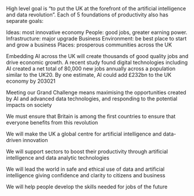 High level goal is “to put the UK at the forefront of the artificial intelligence and data revolution”. Each of 5 foundations of productivity also has separate goals:
 
Ideas: most innovative economy
People: good jobs, greater earning power.
Infrastructure: major upgrade
Business Environment:  be best place to start and grow a business
Places: prosperous communities across the UK


Embedding AI across the UK will create thousands of good quality jobs and drive economic growth. A recent study found digital technologies including AI created a net total of 80,000 new jobs annually across a population similar to the UK20. By one estimate, AI could add £232bn to the UK economy by 203021

Meeting our Grand Challenge means maximising the opportunities created by AI and advanced data technologies, and responding to the potential impacts on society

We must ensure that Britain is among the first countries to ensure that everyone benefits from this revolution

We will make the UK a global centre for artificial intelligence and data-driven innovation

We will support sectors to boost their productivity through artificial intelligence and data analytic technologies

We will lead the world in safe and ethical use of data and artificial intelligence giving confidence and clarity to citizens and business

We will help people develop the skills needed for jobs of the future

